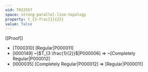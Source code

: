 ```yaml
---
uid: T022557
space: strong-parallel-line-topology
property: t_{3-frac{1}{2}}
value: false
---
```

[[Proof]]

* [T000310] [Regular|P000011]
* [I000149] ~[$T_{3 \frac{1}{2}}$|P000006] => ~[Completely Regular|P000012]
* [I000035] [Completely Regular|P000012] => [Regular|P000011]

